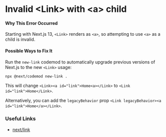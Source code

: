 # Invalid &lt;Link&gt; with &lt;a&gt; child

#### Why This Error Occurred

Starting with Next.js 13, `<Link>` renders as `<a>`, so attempting to use `<a>` as a child is invalid.

#### Possible Ways to Fix It

Run the `new-link` codemod to automatically upgrade previous versions of Next.js to the new `<Link>` usage:

```sh
npx @next/codemod new-link .
```

This will change `<Link><a id="link">Home<a></Link>` to `<Link id="link">Home</Link>`.

Alternatively, you can add the `legacyBehavior` prop `<Link legacyBehavior><a id="link">Home</a></Link>`.

### Useful Links

- [next/link](https://nextjs.org/docs/api-reference/next/link)
